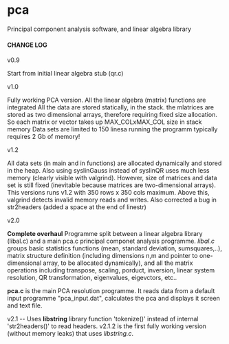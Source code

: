 pca
===

Principal component analysis software, and linear algebra library

#### CHANGE LOG

v0.9 

Start from initial linear algebra stub (qr.c)


v1.0

Fully working PCA version.
    All the linear algebra (matrix) functions are integrated
    All the data are stored statically, in the stack.
    the mlatrices are stored as two dimensional arrays, therefore
    requiring fixed size allocation.
    So each matrix or vector takes up MAX_COLxMAX_COL size in stack memory
    Data sets are limited to 150 linesa
    running the programm typically requires 2 Gb of memory!

v1.2

All data sets (in main and in functions) are allocated dynamically
    and stored in the heap. Also using syslinGauss instead of syslinQR uses much 
    less memory (clearly visible with valgrind). However, size of matrices and data 
    set is still fixed (inevitable because matrices are two-dimensional arrays).
    This versions runs v1.2 with 350 rows x 350 cols maximum.
    Above this, valgrind detects invalid memory reads and writes. 
    Also corrected a bug in str2headers (added a space at the end of linestr)

v2.0

__Complete overhaul__
    Programme split between a linear algebra library (libal.c) and a main pca.c
    principal componet analysis programme.
    *libal.c* groups  basic statistics functions (mean, standard deviation, 
    sumsquares,..), matrix structure definition (including dimensions n,m and 
    pointer to one-dimensional array, to be allocated dynamically), and all 
    the matrix operations including transpose, scaling, porduct, inversion,
    linear system resolution, QR transformation, eigenvalues, eigevctors, etc..

**pca.c** is the main PCA resolution programme. It reads data from  a 
    default input programme "pca_input.dat", calculates the pca and displays it
    screen and text file.
    
v2.1 -- 
    Uses **libstring** library function 'tokenize()' instead of internal 'str2headers()'
    to read headers. v2.1.2 is the first fully working version (without memory
    leaks) that uses _libstring.c_.


